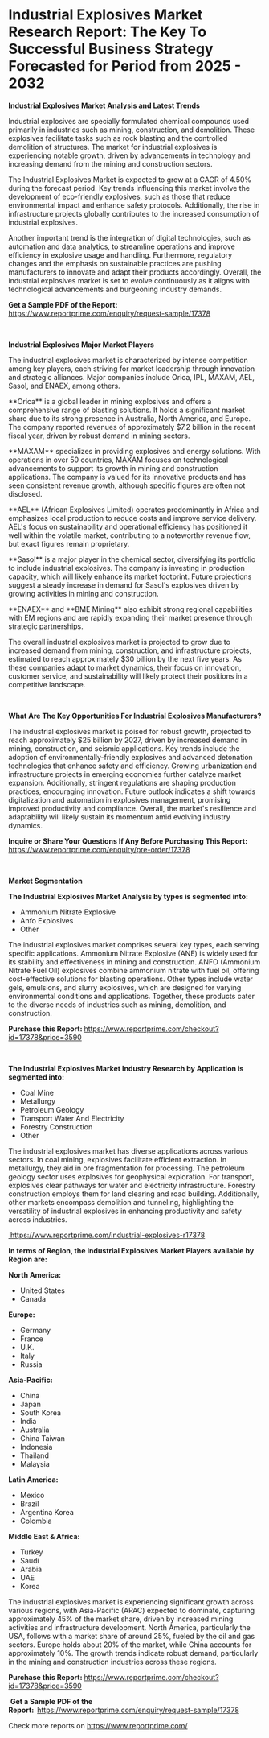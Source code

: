 <p><h1>Industrial Explosives Market Research Report: The Key To Successful Business Strategy Forecasted for Period from 2025 - 2032</h1></p><p><strong>Industrial Explosives Market Analysis and Latest Trends</strong></p>
<p><p>Industrial explosives are specially formulated chemical compounds used primarily in industries such as mining, construction, and demolition. These explosives facilitate tasks such as rock blasting and the controlled demolition of structures. The market for industrial explosives is experiencing notable growth, driven by advancements in technology and increasing demand from the mining and construction sectors. </p><p>The Industrial Explosives Market is expected to grow at a CAGR of 4.50% during the forecast period. Key trends influencing this market involve the development of eco-friendly explosives, such as those that reduce environmental impact and enhance safety protocols. Additionally, the rise in infrastructure projects globally contributes to the increased consumption of industrial explosives. </p><p>Another important trend is the integration of digital technologies, such as automation and data analytics, to streamline operations and improve efficiency in explosive usage and handling. Furthermore, regulatory changes and the emphasis on sustainable practices are pushing manufacturers to innovate and adapt their products accordingly. Overall, the industrial explosives market is set to evolve continuously as it aligns with technological advancements and burgeoning industry demands.</p></p>
<p><strong>Get a Sample PDF of the Report:&nbsp;</strong> <a href="https://www.reportprime.com/enquiry/request-sample/17378?utm_campaign=2532&utm_medium=2&utm_source=Github&utm_content=ia&utm_term=18032025&utm_id=industrial-explosives">https://www.reportprime.com/enquiry/request-sample/17378</a></p>
<p>&nbsp;</p>
<p><strong>Industrial Explosives Major Market Players</strong></p>
<p><p>The industrial explosives market is characterized by intense competition among key players, each striving for market leadership through innovation and strategic alliances. Major companies include Orica, IPL, MAXAM, AEL, Sasol, and ENAEX, among others.</p><p>**Orica** is a global leader in mining explosives and offers a comprehensive range of blasting solutions. It holds a significant market share due to its strong presence in Australia, North America, and Europe. The company reported revenues of approximately $7.2 billion in the recent fiscal year, driven by robust demand in mining sectors.</p><p>**MAXAM** specializes in providing explosives and energy solutions. With operations in over 50 countries, MAXAM focuses on technological advancements to support its growth in mining and construction applications. The company is valued for its innovative products and has seen consistent revenue growth, although specific figures are often not disclosed.</p><p>**AEL** (African Explosives Limited) operates predominantly in Africa and emphasizes local production to reduce costs and improve service delivery. AEL's focus on sustainability and operational efficiency has positioned it well within the volatile market, contributing to a noteworthy revenue flow, but exact figures remain proprietary.</p><p>**Sasol** is a major player in the chemical sector, diversifying its portfolio to include industrial explosives. The company is investing in production capacity, which will likely enhance its market footprint. Future projections suggest a steady increase in demand for Sasol's explosives driven by growing activities in mining and construction.</p><p>**ENAEX** and **BME Mining** also exhibit strong regional capabilities with EM regions and are rapidly expanding their market presence through strategic partnerships.</p><p>The overall industrial explosives market is projected to grow due to increased demand from mining, construction, and infrastructure projects, estimated to reach approximately $30 billion by the next five years. As these companies adapt to market dynamics, their focus on innovation, customer service, and sustainability will likely protect their positions in a competitive landscape.</p></p>
<p>&nbsp;</p>
<p><strong>What Are The Key Opportunities For Industrial Explosives Manufacturers?</strong></p>
<p><p>The industrial explosives market is poised for robust growth, projected to reach approximately $25 billion by 2027, driven by increased demand in mining, construction, and seismic applications. Key trends include the adoption of environmentally-friendly explosives and advanced detonation technologies that enhance safety and efficiency. Growing urbanization and infrastructure projects in emerging economies further catalyze market expansion. Additionally, stringent regulations are shaping production practices, encouraging innovation. Future outlook indicates a shift towards digitalization and automation in explosives management, promising improved productivity and compliance. Overall, the market's resilience and adaptability will likely sustain its momentum amid evolving industry dynamics.</p></p>
<p><strong>Inquire or Share Your Questions If Any Before Purchasing This Report:</strong> <a href="https://www.reportprime.com/enquiry/pre-order/17378?utm_campaign=2532&utm_medium=2&utm_source=Github&utm_content=ia&utm_term=18032025&utm_id=industrial-explosives">https://www.reportprime.com/enquiry/pre-order/17378</a></p>
<p>&nbsp;</p>
<p><strong>Market Segmentation</strong></p>
<p><strong>The Industrial Explosives Market Analysis by types is segmented into:</strong></p>
<p><ul><li>Ammonium Nitrate Explosive</li><li>Anfo Explosives</li><li>Other</li></ul></p>
<p><p>The industrial explosives market comprises several key types, each serving specific applications. Ammonium Nitrate Explosive (ANE) is widely used for its stability and effectiveness in mining and construction. ANFO (Ammonium Nitrate Fuel Oil) explosives combine ammonium nitrate with fuel oil, offering cost-effective solutions for blasting operations. Other types include water gels, emulsions, and slurry explosives, which are designed for varying environmental conditions and applications. Together, these products cater to the diverse needs of industries such as mining, demolition, and construction.</p></p>
<p><strong>Purchase this Report:&nbsp;</strong><a href="https://www.reportprime.com/checkout?id=17378&price=3590&utm_campaign=2532&utm_medium=2&utm_source=Github&utm_content=ia&utm_term=18032025&utm_id=industrial-explosives">https://www.reportprime.com/checkout?id=17378&price=3590</a></p>
<p>&nbsp;</p>
<p><strong>The Industrial Explosives Market Industry Research by Application is segmented into:</strong></p>
<p><ul><li>Coal Mine</li><li>Metallurgy</li><li>Petroleum Geology</li><li>Transport Water And Electricity</li><li>Forestry Construction</li><li>Other</li></ul></p>
<p><p>The industrial explosives market has diverse applications across various sectors. In coal mining, explosives facilitate efficient extraction. In metallurgy, they aid in ore fragmentation for processing. The petroleum geology sector uses explosives for geophysical exploration. For transport, explosives clear pathways for water and electricity infrastructure. Forestry construction employs them for land clearing and road building. Additionally, other markets encompass demolition and tunneling, highlighting the versatility of industrial explosives in enhancing productivity and safety across industries.</p></p>
<p><a href="https://www.reportprime.com/industrial-explosives-r17378?utm_campaign=2532&utm_medium=2&utm_source=Github&utm_content=ia&utm_term=18032025&utm_id=industrial-explosives">&nbsp;https://www.reportprime.com/industrial-explosives-r17378</a></p>
<p><strong>In terms of Region, the Industrial Explosives Market Players available by Region are:</strong></p>
<p>
    <p> <strong> North America: </strong>
        <ul>
            <li>United States</li>
            <li>Canada</li>
        </ul>
        </p> 
    <p> <strong> Europe: </strong>
        <ul>
            <li>Germany</li>
            <li>France</li>
            <li>U.K.</li>
            <li>Italy</li>
            <li>Russia</li>
        </ul>
        </p> 
    <p> <strong> Asia-Pacific: </strong>
        <ul>
            <li>China</li>
            <li>Japan</li>
            <li>South Korea</li>
            <li>India</li>
            <li>Australia</li>
            <li>China Taiwan</li>
            <li>Indonesia</li>
            <li>Thailand</li>
            <li>Malaysia</li>
        </ul>
        </p> 
    <p> <strong> Latin America: </strong>
        <ul>
            <li>Mexico</li>
            <li>Brazil</li>
            <li>Argentina Korea</li>
            <li>Colombia</li>
        </ul>
        </p> 
    <p> <strong> Middle East & Africa: </strong>
        <ul>
            <li>Turkey</li>
            <li>Saudi</li>
            <li>Arabia</li>
            <li>UAE</li>
            <li>Korea</li>
        </ul>
    </p>
    </p>
<p><p>The industrial explosives market is experiencing significant growth across various regions, with Asia-Pacific (APAC) expected to dominate, capturing approximately 45% of the market share, driven by increased mining activities and infrastructure development. North America, particularly the USA, follows with a market share of around 25%, fueled by the oil and gas sectors. Europe holds about 20% of the market, while China accounts for approximately 10%. The growth trends indicate robust demand, particularly in the mining and construction industries across these regions.</p></p>
<p><strong>Purchase this Report: </strong><a href="https://www.reportprime.com/checkout?id=17378&price=3590&utm_campaign=2532&utm_medium=2&utm_source=Github&utm_content=ia&utm_term=18032025&utm_id=industrial-explosives">https://www.reportprime.com/checkout?id=17378&price=3590</a></p>
<p>&nbsp;<strong>Get a Sample PDF of the Report:&nbsp;&nbsp;</strong><a href="https://www.reportprime.com/enquiry/request-sample/17378?utm_campaign=2532&utm_medium=2&utm_source=Github&utm_content=ia&utm_term=18032025&utm_id=industrial-explosives">https://www.reportprime.com/enquiry/request-sample/17378</a></p>
<p><strong></strong></p>
<p>Check more reports on <a href="https://www.reportprime.com/?utm_campaign=2532&utm_medium=2&utm_source=Github&utm_content=ia&utm_term=18032025&utm_id=industrial-explosives">https://www.reportprime.com/</a></p>